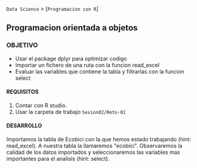 `Data Science` > [`Programacion con R`]
## Programacion orientada a objetos  

### OBJETIVO
- Usar el package dplyr para optimizar codigo 
- Importar un fichero de una ruta con la funcion read_excel
- Evaluar las variables que contiene la tabla y filtrarlas con la funcion select

#### REQUISITOS
1. Contar con R studio.
1. Usar la carpeta de trabajo `Sesion02/Reto-01`

#### DESARROLLO
Importamos la tabla de Ecobici con la que hemos estado trabajando (hint: read_excel). A nuestra tabla la llamaremos "ecobici".
Observaremos la calidad de los datos importados y seleccionaremos las variables mas importantes para el analisis (hint: select). 


